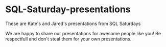 # SQL-Saturday-presentations
These are Kate's and Jared's presentations from SQL Saturdays

We are happy to share our presentations for awesome people like you!
Be respectfull and don't steal them for your own presentations.
